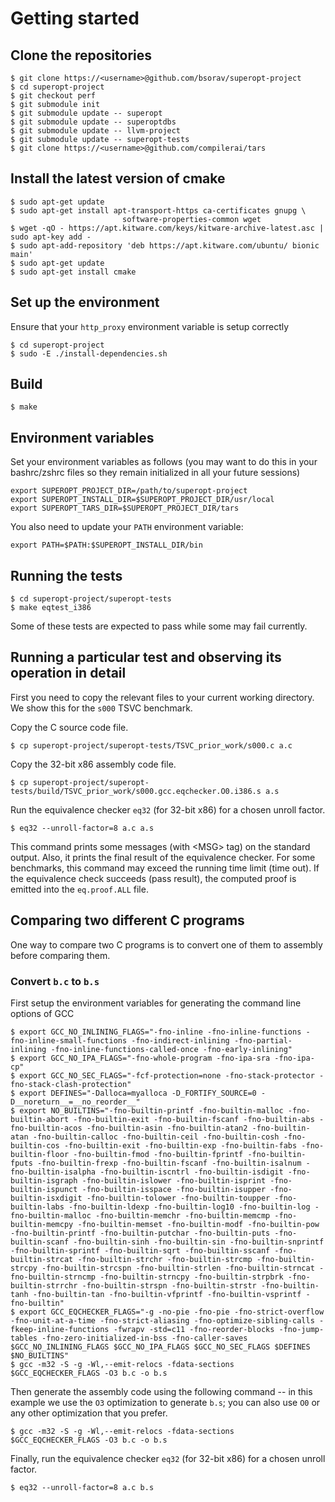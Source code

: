 # Getting started

## Clone the repositories
```
$ git clone https://<username>@github.com/bsorav/superopt-project
$ cd superopt-project
$ git checkout perf
$ git submodule init
$ git submodule update -- superopt
$ git submodule update -- superoptdbs
$ git submodule update -- llvm-project
$ git submodule update -- superopt-tests
$ git clone https://<username>@github.com/compilerai/tars
```

## Install the latest version of cmake
```
$ sudo apt-get update
$ sudo apt-get install apt-transport-https ca-certificates gnupg \
                         software-properties-common wget
$ wget -qO - https://apt.kitware.com/keys/kitware-archive-latest.asc | sudo apt-key add -
$ sudo apt-add-repository 'deb https://apt.kitware.com/ubuntu/ bionic main'
$ sudo apt-get update
$ sudo apt-get install cmake
```

## Set up the environment
Ensure that your `http_proxy` environment variable is setup correctly
```
$ cd superopt-project
$ sudo -E ./install-dependencies.sh
```

## Build
```
$ make
```

## Environment variables
Set your environment variables as follows (you may want to do this in your bashrc/zshrc files so they remain initialized in all your future sessions)
```
export SUPEROPT_PROJECT_DIR=/path/to/superopt-project
export SUPEROPT_INSTALL_DIR=$SUPEROPT_PROJECT_DIR/usr/local
export SUPEROPT_TARS_DIR=$SUPEROPT_PROJECT_DIR/tars
```
You also need to update your `PATH` environment variable:
```
export PATH=$PATH:$SUPEROPT_INSTALL_DIR/bin
```

## Running the tests
```
$ cd superopt-project/superopt-tests
$ make eqtest_i386
```
Some of these tests are expected to pass while some may fail currently.

## Running a particular test and observing its operation in detail
First you need to copy the relevant files to your current working directory. We show this for the `s000` TSVC benchmark.

Copy the C source code file.
```
$ cp superopt-project/superopt-tests/TSVC_prior_work/s000.c a.c
```
Copy the 32-bit x86 assembly code file.
```
$ cp superopt-project/superopt-tests/build/TSVC_prior_work/s000.gcc.eqchecker.O0.i386.s a.s
```
Run the equivalence checker `eq32` (for 32-bit x86) for a chosen unroll factor.
```
$ eq32 --unroll-factor=8 a.c a.s
```
This command prints some messages (with &lt;MSG&gt; tag) on the standard output. Also, it prints the
final result of the equivalence checker.  For some benchmarks, this command may exceed the running
time limit (time out).  If the equivalence check succeeds (pass result), the computed proof is
emitted into the `eq.proof.ALL` file.

## Comparing two different C programs
One way to compare two C programs is to convert one of them to assembly before comparing them.

### Convert `b.c` to `b.s`
First setup the environment variables for generating the command line options of GCC
```
$ export GCC_NO_INLINING_FLAGS="-fno-inline -fno-inline-functions -fno-inline-small-functions -fno-indirect-inlining -fno-partial-inlining -fno-inline-functions-called-once -fno-early-inlining"
$ export GCC_NO_IPA_FLAGS="-fno-whole-program -fno-ipa-sra -fno-ipa-cp"
$ export GCC_NO_SEC_FLAGS="-fcf-protection=none -fno-stack-protector -fno-stack-clash-protection"
$ export DEFINES="-Dalloca=myalloca -D_FORTIFY_SOURCE=0 -D__noreturn__=__no_reorder__"
$ export NO_BUILTINS="-fno-builtin-printf -fno-builtin-malloc -fno-builtin-abort -fno-builtin-exit -fno-builtin-fscanf -fno-builtin-abs -fno-builtin-acos -fno-builtin-asin -fno-builtin-atan2 -fno-builtin-atan -fno-builtin-calloc -fno-builtin-ceil -fno-builtin-cosh -fno-builtin-cos -fno-builtin-exit -fno-builtin-exp -fno-builtin-fabs -fno-builtin-floor -fno-builtin-fmod -fno-builtin-fprintf -fno-builtin-fputs -fno-builtin-frexp -fno-builtin-fscanf -fno-builtin-isalnum -fno-builtin-isalpha -fno-builtin-iscntrl -fno-builtin-isdigit -fno-builtin-isgraph -fno-builtin-islower -fno-builtin-isprint -fno-builtin-ispunct -fno-builtin-isspace -fno-builtin-isupper -fno-builtin-isxdigit -fno-builtin-tolower -fno-builtin-toupper -fno-builtin-labs -fno-builtin-ldexp -fno-builtin-log10 -fno-builtin-log -fno-builtin-malloc -fno-builtin-memchr -fno-builtin-memcmp -fno-builtin-memcpy -fno-builtin-memset -fno-builtin-modf -fno-builtin-pow -fno-builtin-printf -fno-builtin-putchar -fno-builtin-puts -fno-builtin-scanf -fno-builtin-sinh -fno-builtin-sin -fno-builtin-snprintf -fno-builtin-sprintf -fno-builtin-sqrt -fno-builtin-sscanf -fno-builtin-strcat -fno-builtin-strchr -fno-builtin-strcmp -fno-builtin-strcpy -fno-builtin-strcspn -fno-builtin-strlen -fno-builtin-strncat -fno-builtin-strncmp -fno-builtin-strncpy -fno-builtin-strpbrk -fno-builtin-strrchr -fno-builtin-strspn -fno-builtin-strstr -fno-builtin-tanh -fno-builtin-tan -fno-builtin-vfprintf -fno-builtin-vsprintf -fno-builtin"
$ export GCC_EQCHECKER_FLAGS="-g -no-pie -fno-pie -fno-strict-overflow -fno-unit-at-a-time -fno-strict-aliasing -fno-optimize-sibling-calls -fkeep-inline-functions -fwrapv -std=c11 -fno-reorder-blocks -fno-jump-tables -fno-zero-initialized-in-bss -fno-caller-saves $GCC_NO_INLINING_FLAGS $GCC_NO_IPA_FLAGS $GCC_NO_SEC_FLAGS $DEFINES $NO_BUILTINS"
$ gcc -m32 -S -g -Wl,--emit-relocs -fdata-sections $GCC_EQCHECKER_FLAGS -O3 b.c -o b.s
```
Then generate the assembly code using the following command -- in this example we use the `O3` optimization to generate `b.s`; you can also use `O0` or any other optimization that you prefer.
```
$ gcc -m32 -S -g -Wl,--emit-relocs -fdata-sections $GCC_EQCHECKER_FLAGS -O3 b.c -o b.s
```
Finally, run the equivalence checker `eq32` (for 32-bit x86) for a chosen unroll factor.
```
$ eq32 --unroll-factor=8 a.c b.s
```
